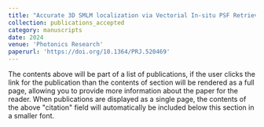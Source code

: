 ```yaml
---
title: "Accurate 3D SMLM localization via Vectorial In-situ PSF Retrieval and Aberration Assessment"
collection: publications_accepted
category: manuscripts
date: 2024
venue: 'Photonics Research'
paperurl: 'https://doi.org/10.1364/PRJ.520469'
---
```


The contents above will be part of a list of publications, if the user clicks the link for the publication than the contents of section will be rendered as a full page, allowing you to provide more information about the paper for the reader. When publications are displayed as a single page, the contents of the above "citation" field will automatically be included below this section in a smaller font.
